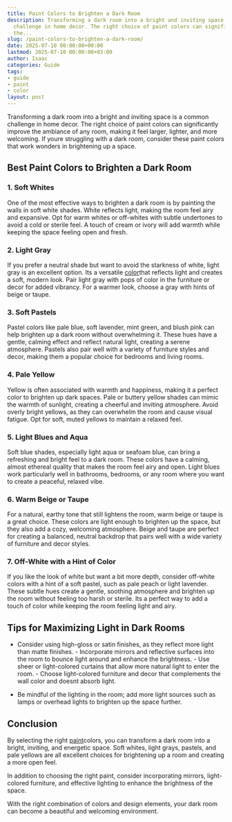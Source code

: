 ```yaml
---
title: Paint Colors to Brighten a Dark Room
description: Transforming a dark room into a bright and inviting space is a common
  challenge in home decor. The right choice of paint colors can significantly improve
  the...
slug: /paint-colors-to-brighten-a-dark-room/
date: 2025-07-10 00:00:00+00:00
lastmod: 2025-07-10 00:00:00+03:00
author: Isaac
categories: Guide
tags:
- guide
- paint
- color
layout: post
---
```

Transforming a dark room into a bright and inviting space is a common challenge in home decor. The right choice of paint colors can significantly improve the ambiance of any room, making it feel larger, lighter, and more welcoming. If youre struggling with a dark room, consider these paint colors that work wonders in brightening up a space.

##  Best Paint Colors to Brighten a Dark Room

###  1. Soft Whites

One of the most effective ways to brighten a dark room is by painting the walls in soft white shades. White reflects light, making the room feel airy and expansive. Opt for warm whites or off-whites with subtle undertones to avoid a cold or sterile feel. A touch of cream or ivory will add warmth while keeping the space feeling open and fresh.

###  2. Light Gray

If you prefer a neutral shade but want to avoid the starkness of white, light gray is an excellent option. Its a versatile [color](https://pestpolicy.com/what-color-paint-goes-with-beige-tile/)that reflects light and creates a soft, modern look. Pair light gray with pops of color in the furniture or decor for added vibrancy. For a warmer look, choose a gray with hints of beige or taupe.

###  3. Soft Pastels

Pastel colors like pale blue, soft lavender, mint green, and blush pink can help brighten up a dark room without overwhelming it. These hues have a gentle, calming effect and reflect natural light, creating a serene atmosphere. Pastels also pair well with a variety of furniture styles and decor, making them a popular choice for bedrooms and living rooms.

###  4. Pale Yellow

Yellow is often associated with warmth and happiness, making it a perfect color to brighten up dark spaces. Pale or buttery yellow shades can mimic the warmth of sunlight, creating a cheerful and inviting atmosphere. Avoid overly bright yellows, as they can overwhelm the room and cause visual fatigue. Opt for soft, muted yellows to maintain a relaxed feel.

###  5. Light Blues and Aqua

Soft blue shades, especially light aqua or seafoam blue, can bring a refreshing and bright feel to a dark room. These colors have a calming, almost ethereal quality that makes the room feel airy and open. Light blues work particularly well in bathrooms, bedrooms, or any room where you want to create a peaceful, relaxed vibe.

###  6. Warm Beige or Taupe

For a natural, earthy tone that still lightens the room, warm beige or taupe is a great choice. These colors are light enough to brighten up the space, but they also add a cozy, welcoming atmosphere. Beige and taupe are perfect for creating a balanced, neutral backdrop that pairs well with a wide variety of furniture and decor styles.

###  7. Off-White with a Hint of Color

If you like the look of white but want a bit more depth, consider off-white colors with a hint of a soft pastel, such as pale peach or light lavender. These subtle hues create a gentle, soothing atmosphere and brighten up the room without feeling too harsh or sterile. Its a perfect way to add a touch of color while keeping the room feeling light and airy.

##  Tips for Maximizing Light in Dark Rooms

- Consider using high-gloss or satin finishes, as they reflect more light than matte finishes. - Incorporate mirrors and reflective surfaces into the room to bounce light around and enhance the brightness. - Use sheer or light-colored curtains that allow more natural light to enter the room. - Choose light-colored furniture and decor that complements the wall color and doesnt absorb light.

- Be mindful of the lighting in the room; add more light sources such as lamps or overhead lights to brighten up the space further.

##  Conclusion

By selecting the right [paint](https://pestpolicy.com/airless-paint-sprayer-cleaning-solution/)colors, you can transform a dark room into a bright, inviting, and energetic space. Soft whites, light grays, pastels, and pale yellows are all excellent choices for brightening up a room and creating a more open feel.

In addition to choosing the right paint, consider incorporating mirrors, light-colored furniture, and effective lighting to enhance the brightness of the space.

With the right combination of colors and design elements, your dark room can become a beautiful and welcoming environment.